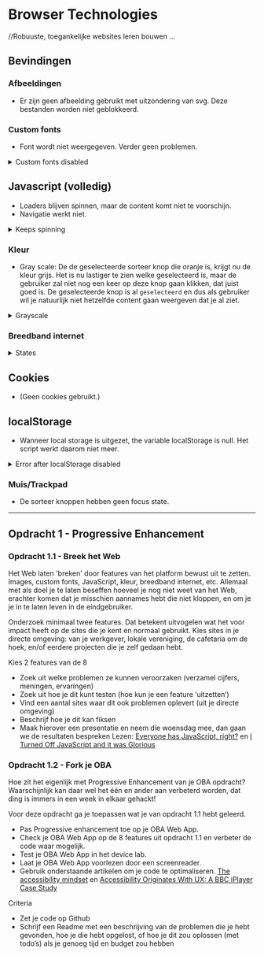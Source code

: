 # Browser Technologies
//Robuuste, toegankelijke websites leren bouwen …

## Bevindingen
### Afbeeldingen
* Er zijn geen afbeelding gebruikt met uitzondering van svg. Deze bestanden worden niet geblokkeerd.
### Custom fonts
* Font wordt niet weergegeven. Verder geen problemen.

<details>
    <summary>Custom fonts disabled</summary>
    <img src="https://iiyama12.github.io/browser-technologies-1/opdracht1/readme-content/custom-font.png" alt="custom font">
</details>

## Javascript (volledig)
* Loaders blijven spinnen, maar de content komt niet te voorschijn.
* Navigatie werkt niet.

<details>
    <summary>Keeps spinning</summary>
    <img src="https://iiyama12.github.io/browser-technologies-1/opdracht1/readme-content/loading.png" alt="Keeps spinning">
</details>

### Kleur
* Gray scale: De de geselecteerde sorteer knop die oranje is, krijgt nu de kleur grijs. Het is nu lastiger te zien welke geselecteerd is, maar de gebruiker zal niet nog een keer op deze knop gaan klikken, dat juist goed is. De geselecteerde knop is al `geselecteerd` en dus als gebruiker wil je natuurlijk niet hetzelfde content gaan weergeven dat je al ziet.

<details>
    <summary>Grayscale</summary>
    <img src="https://iiyama12.github.io/browser-technologies-1/opdracht1/readme-content/grayscale.png" alt="Grayscale">
</details>


### Breedband internet

<details>
    <summary>States</summary>
    <img src="https://iiyama12.github.io/browser-technologies-1/opdracht1/readme-content/bandwidth1.png" alt="Bandwidth state1">
    <img src="https://iiyama12.github.io/browser-technologies-1/opdracht1/readme-content/bandwidth2.png" alt="Bandwidth state2">
    <img src="https://iiyama12.github.io/browser-technologies-1/opdracht1/readme-content/bandwidth3.png" alt="Bandwidth state3">
</details>

## Cookies
* (Geen cookies gebruikt.)
## localStorage
* Wanneer local storage is uitgezet, the variable localStorage is null. Het script werkt daarom niet meer.

<details>
    <summary>Error after localStorage disabled</summary>
    <img src="https://iiyama12.github.io/browser-technologies-1/opdracht1/readme-content/localstorage-null.png" alt="Error after localStorage disabled">
</details>



### Muis/Trackpad
* De sorteer knoppen hebben geen focus state.


-----------------


## Opdracht 1 - Progressive Enhancement

### Opdracht 1.1 - Breek het Web
Het Web laten 'breken' door features van het platform bewust uit te zetten. Images, custom fonts, JavaScript, kleur, breedband internet, etc. Allemaal met als doel je te laten beseffen hoeveel je nog niet weet van het Web, erachter komen dat je misschien aannames hebt die niet kloppen, en om je je in te laten leven in de eindgebruiker.

Onderzoek minimaal twee features. Dat betekent uitvogelen wat het voor impact heeft op de sites die je kent en normaal gebruikt. Kies sites in je directe omgeving: van je werkgever, lokale vereniging, de cafetaria om de hoek, en/of eerdere projecten die je zelf gedaan hebt.

Kies 2 features van de 8
- Zoek uit welke problemen ze kunnen veroorzaken (verzamel cijfers, meningen, ervaringen)
- Zoek uit hoe je dit kunt testen (hoe kun je een feature ‘uitzetten’)
- Vind een aantal sites waar dit ook problemen oplevert (uit je directe omgeving)
- Beschrijf hoe je dit kan fiksen
- Maak hierover een presentatie en neem die woensdag mee, dan gaan we de resultaten bespreken
Lezen: [Everyone has JavaScript, right?](https://kryogenix.org/code/browser/everyonehasjs.html) en [I Turned Off JavaScript and it was Glorious](https://www.wired.com/2015/11/i-turned-off-javascript-for-a-whole-week-and-it-was-glorious/)


### Opdracht 1.2 - Fork je OBA
Hoe zit het eigenlijk met Progressive Enhancement van je OBA opdracht? Waarschijnlijk kan daar wel het één en ander aan verbeterd worden, dat ding is immers in een week in elkaar gehackt!

Voor deze opdracht ga je toepassen wat je van opdracht 1.1 hebt geleerd.
- Pas Progressive enhancement toe op je OBA Web App.
- Check je OBA Web App op de 8 features uit opdracht 1.1 en verbeter de code waar mogelijk.
- Test  je OBA Web App in het device lab.
- Laat je OBA Web App voorlezen door een screenreader.
- Gebruik onderstaande artikelen om je code te optimaliseren.
[The accessibility mindset](https://24ways.org/2015/the-accessibility-mindset/) en [Accessibility Originates With UX: A BBC iPlayer Case Study](https://www.smashingmagazine.com/2015/02/bbc-iplayer-accessibility-case-study/)

Criteria
- Zet je code op Github
- Schrijf een Readme met een beschrijving van de problemen die je hebt gevonden, hoe je die hebt opgelost, of hoe je dit zou oplossen (met todo’s) als je genoeg tijd en budget zou hebben
